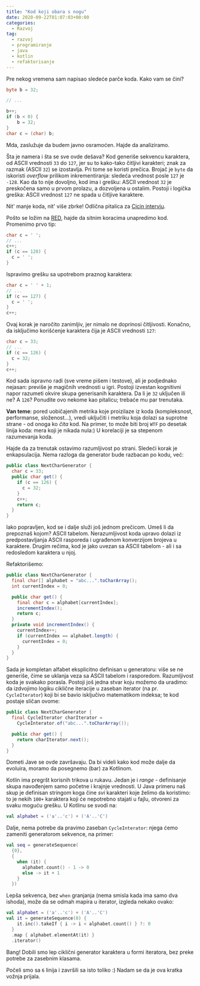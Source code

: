 ```yaml
---
title: "Kod koji obara s nogu"
date: 2020-09-22T01:07:03+00:00
categories:
  - Razvoj
tag:
  - razvoj
  - programiranje
  - java
  - kotlin
  - refaktorisanje
---
```


Pre nekog vremena sam napisao sledeće parče koda. Kako vam se čini?

<!--more-->

```java
byte b = 32;

// ...

b++;
if (b < 0) {
    b = 32;
}
char c = (char) b;
```

Mda, zaslužuje da budem javno osramoćen. Hajde da analiziramo.

Šta je namera i šta se sve ovde dešava? Kod generiše sekvencu karaktera, od ASCII vrednosti `33` do `127`, jer su to kako-tako čitljivi karakteri; znak za razmak (ASCII `32`) se izostavlja. Pri tome se koristi prečica. Brojač je `byte` da iskoristi _overflow_ prilikom inkrementiranja: sledeća vrednost posle `127` je `-128`. Kao da to nije dovoljno, kod ima i grešku: ASCII vrednost `32` je preskočena samo u prvom prolazu, a dozvoljena u ostalim. Postoji i logička greška: ASCII vrednost `127` ne spada u čitljive karaktere.

Nit' manje koda, nit' više zbrke! Odlična pitalica za [Cicin intervju](https://oblac.rs/zaposlite-cicu/).

Pošto se ložim na [RED](https://oblac.rs/refactoring-enabled-development-aka-red/), hajde da sitnim koracima unapredimo kod. Promenimo prvo tip:

```java
char c = ' ';
// ...
c++;
if (c == 128) {
  c = ' ';
}
```

Ispravimo grešku sa upotrebom praznog karaktera:

```java
char c = ' ' + 1;
// ...
if (c == 127) {
  c = ' ';
}
c++;
```

Ovaj korak je naročito zanimljiv, jer nimalo ne doprinosi čitljivosti. Konačno, da isključimo korišćenje karaktera čija je ASCII vrednosti `127`:

```java
char c = 33;
// ...
if (c == 126) {
  c = 32;
}
c++;
```

Kod sada ispravno radi (sve vreme pišem i testove), ali je podjednako nejasan: previše je magičnih vrednosti u igri. Postoji izvestan kognitivni napor razumeti okvire skupa generisanih karaktera. Da li je `32` uključen ili ne? A `126`? Ponudite ovo nekome kao pitalicu; trebaće mu par trenutaka.

**Van teme**: pored uobičajenih metrika koje proizilaze iz koda (kompleksnost, performanse, složenost...), vredi uključiti i metriku koja dolazi sa suprotne strane - od onoga ko _čita_ kod. Na primer, to može biti broj `WTF` po desetak linija koda: mera koji je nikada nula:) U korelaciji je sa stepenom razumevanja koda.

Hajde da za trenutak ostavimo razumljivost po strani. Sledeći korak je enkapsulacija. Nema razloga da generator bude razbacan po kodu, već:

```java
public class NextCharGenerator {
  char c = 33;
  public char get() {
    if (c == 126) {
      c = 32;
    }
    c++;
    return c;
  }
}
```

Iako popravljen, kod se i dalje služi još jednom prečicom. Umeš li da prepoznaš kojom? ASCII tabelom. Nerazumljivost koda upravo dolazi iz predpostavljanja ASCII rasporeda i ugrađenom konverzijom brojeva u karaktere. Drugim rečima, kod je jako uvezan sa ASCII tabelom - ali i sa redosledom karaktera u njoj.

Refaktorišemo:

```java
public class NextCharGenerator {
  final char[] alphabet = "abc...".toCharArray();
  int currentIndex = 0;

  public char get() {
    final char c = alphabet[currentIndex];
    incrementIndex();
    return c;
  }
  private void incrementIndex() {
    currentIndex++;
    if (currentIndex == alphabet.length) {
      currentIndex = 0;
    }
  }
}
```

Sada je kompletan alfabet eksplicitno definisan u generatoru: više se ne generiše, čime se uklanja veza sa ASCII tabelom i rasporedom. Razumljivost koda je svakako porasla. Postoji još jedna stvar koju možemo da uradimo: da izdvojimo logiku ciklične iteracije u zaseban iterator (na pr. `CycleIterator`) koji bi se bavio isključivo matematikom indeksa; te kod postaje sličan ovome:

```java
public class NextCharGenerator {
  final CycleIterator charIterator =
    CycleInterator.of("abc...".toCharArray());

  public char get() {
    return charIterator.next();
  }
}
```

Dometi Jave se ovde završavaju. Da bi videli kako kod može dalje da evoluira, moramo da posegnemo (bar) za Kotlinom.

Kotlin ima pregršt korisnih trikova u rukavu. Jedan je i _range_ - definisanje skupa navođenjem samo početne i krajnje vrednosti. U Java primeru naš skup je definisan stringom koga čine _svi_ karakteri koje želimo da koristimo: to je nekih `100+` karaktera koji će nepotrebno stajati u fajlu, otvoreni za svaku moguću grešku. U Kotlinu se svodi na:

```kt
val alphabet = ('a'..'c') + ('A'..'C')
```

Dalje, nema potrebe da pravimo zaseban `CycleInterator`: njega ćemo zameniti generatorom sekvence, na primer:

```kt
val seq = generateSequence(
  {0},
  {
    when (it) {
      alphabet.count() - 1 -> 0
      else -> it + 1
    }
  })
```

Lepša sekvenca, bez `when` granjanja (nema smisla kada ima samo dva ishoda), može da se odmah mapira u iterator, izgleda nekako ovako:

```kt
val alphabet = ('a'..'c') + ('A'..'C')
val it = generateSequence(0) {
    it.inc().takeIf { i -> i < alphabet.count() } ?: 0
  }
  .map { alphabet.elementAt(it) }
  .iterator()
```

Bang! Dobili smo lep ciklični generator karaktera u formi iteratora, bez preke potrebe za zasebnim klasama.

Počeli smo sa `6` linija i završili sa isto toliko :) Nadam se da je ova kratka vožnja prijala.
